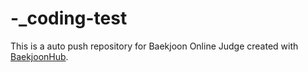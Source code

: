# -_coding-test
This is a auto push repository for Baekjoon Online Judge created with [BaekjoonHub](https://github.com/BaekjoonHub/BaekjoonHub).
